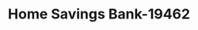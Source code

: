 ---
f_zip-code: 44266
f_state-code: OH
title: Home Savings Bank-19462
f_phone: 330-298-3104
f_city-only: Ravenna
f_address: 229 South Chestnut Street Ravenna
f_location-unique-id: '19462'
slug: home-savings-bank-19462
updated-on: '2024-05-30T13:46:58.046Z'
created-on: '2024-05-30T13:36:59.803Z'
published-on: '2024-05-30T13:54:32.469Z'
f_city-state: cms/city/ravenna-oh.md
f_company: cms/company/home-savings-bank.md
f_state: cms/state/ohio.md
layout: '[payday-loan].html'
tags: payday-loan
---